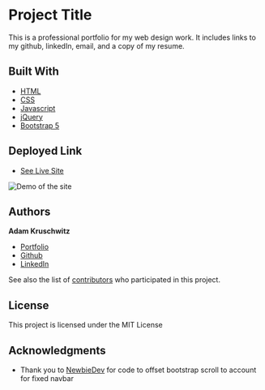 # Project Title

This is a professional portfolio for my web design work. It includes links to my github, linkedIn, email, and a copy of my resume.

## Built With

* [HTML](https://developer.mozilla.org/en-US/docs/Web/HTML)
* [CSS](https://developer.mozilla.org/en-US/docs/Web/CSS)
* [Javascript](https://developer.mozilla.org/en-US/docs/Web/JavaScript)
* [jQuery](https://jquery.com/)
* [Bootstrap 5](https://getbootstrap.com/)

## Deployed Link

* [See Live Site](https://adamkruschwitz.github.io/Professional-Portfolio/)

![Demo of the site](./assets/images/demo.gif)

## Authors

**Adam Kruschwitz** 

- [Portfolio](https://adamkruschwitz.github.io/Professional-Portfolio/)
- [Github](https://github.com/AdamKruschwitz)
- [LinkedIn](https://www.linkedin.com/li/adamkruschwitz)

See also the list of [contributors](https://github.com/AdamKruschwitz/Professional-Portfolio/contributors) who participated in this project.

## License

This project is licensed under the MIT License 

## Acknowledgments

* Thank you to [NewbieDev](https://newbedev.com/offset-scroll-anchor-in-html-with-bootstrap-4-fixed-navbar) for code to offset bootstrap scroll to account for fixed navbar
